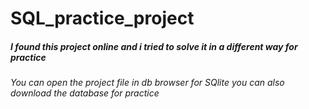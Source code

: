 # SQL_practice_project
##### I found this project online and i tried to solve it in a different way for practice

*You can open the project file in db browser for SQlite*
*you can also download the database for practice*

